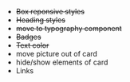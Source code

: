 - ~~Box reponsive styles~~
- ~~Heading styles~~
- ~~move to typography component~~
- ~~Badges~~
- ~~Text color~~
- move picture out of card
- hide/show elements of card
- Links
